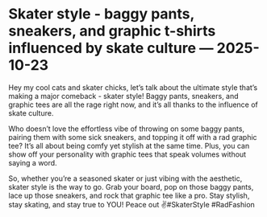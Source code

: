 # Skater style - baggy pants, sneakers, and graphic t-shirts influenced by skate culture — 2025-10-23

Hey my cool cats and skater chicks, let’s talk about the ultimate style that’s making a major comeback - skater style! Baggy pants, sneakers, and graphic tees are all the rage right now, and it’s all thanks to the influence of skate culture.

Who doesn’t love the effortless vibe of throwing on some baggy pants, pairing them with some sick sneakers, and topping it off with a rad graphic tee? It’s all about being comfy yet stylish at the same time. Plus, you can show off your personality with graphic tees that speak volumes without saying a word.

So, whether you’re a seasoned skater or just vibing with the aesthetic, skater style is the way to go. Grab your board, pop on those baggy pants, lace up those sneakers, and rock that graphic tee like a pro. Stay stylish, stay skating, and stay true to YOU! Peace out ✌️#SkaterStyle #RadFashion